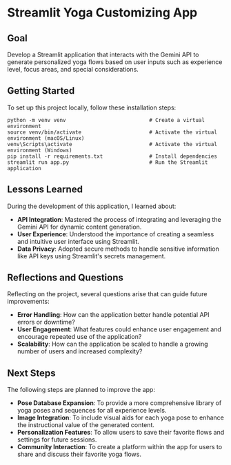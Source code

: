 # Streamlit Yoga Customizing App

## Goal
Develop a Streamlit application that interacts with the Gemini API to generate personalized yoga flows based on user inputs such as experience level, focus areas, and special considerations.

## Getting Started
To set up this project locally, follow these installation steps:

```
python -m venv venv                           # Create a virtual environment
source venv/bin/activate                      # Activate the virtual environment (macOS/Linux)
venv\Scripts\activate                         # Activate the virtual environment (Windows)
pip install -r requirements.txt               # Install dependencies
streamlit run app.py                          # Run the Streamlit application
```

## Lessons Learned
During the development of this application, I learned about:

- **API Integration**: Mastered the process of integrating and leveraging the Gemini API for dynamic content generation.
- **User Experience**: Understood the importance of creating a seamless and intuitive user interface using Streamlit.
- **Data Privacy**: Adopted secure methods to handle sensitive information like API keys using Streamlit's secrets management.

## Reflections and Questions
Reflecting on the project, several questions arise that can guide future improvements:

- **Error Handling**: How can the application better handle potential API errors or downtime?
- **User Engagement**: What features could enhance user engagement and encourage repeated use of the application?
- **Scalability**: How can the application be scaled to handle a growing number of users and increased complexity?

## Next Steps
The following steps are planned to improve the app:

- **Pose Database Expansion**: To provide a more comprehensive library of yoga poses and sequences for all experience levels.
- **Image Integration**: To include visual aids for each yoga pose to enhance the instructional value of the generated content.
- **Personalization Features**: To allow users to save their favorite flows and settings for future sessions.
- **Community Interaction**: To create a platform within the app for users to share and discuss their favorite yoga flows.

